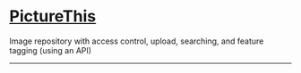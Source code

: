 # [PictureThis](https://raynorelgie.com/PictureThis/)
Image repository with access control, upload, searching, and feature tagging (using an API)
___
